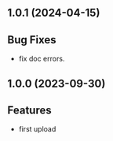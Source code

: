 ## 1.0.1 (2024-04-15)

## Bug Fixes

- fix doc errors.

## 1.0.0 (2023-09-30)

## Features

- first upload